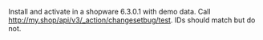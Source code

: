 Install and activate in a shopware 6.3.0.1 with demo data.
Call http://my.shop/api/v3/_action/changesetbug/test. IDs should match but do not.
